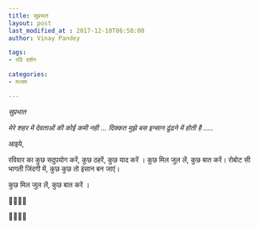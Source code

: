 ```yaml
---
title: सुप्रभात
layout: post
last_modified_at : 2017-12-10T06:58:00
author: Vinay Pandey

tags:
- रवि दर्शन

categories:
- मध्यम

---
```


*सुप्रभात*

_*मेरे शहर में देवताओं की कोई कमी नही ...*_
_*दिक्कत मुझे बस इन्सान ढुंढने में होती है .....*_

आइये, 

रविवार का कुछ सदुपयोग करें,
कुछ ठहरें, कुछ याद करें । 
कुछ मिल जुल लें, कुछ बात करें। 
रोबोट सी भागती जिंदगी में,
कुछ कुछ तो इंसान बन जाएं।


कुछ मिल जुल लें,
कुछ बात करें ।

🙏🌷🌷🙏

🙏🌷🌷🙏
